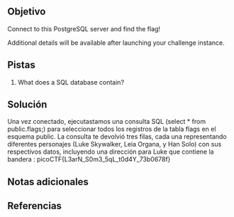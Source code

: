 ## Objetivo
Connect to this PostgreSQL server and find the flag!

Additional details will be available after launching your challenge instance.

## Pistas
1. What does a SQL database contain?

## Solución
Una vez conectado, ejecutastamos una consulta SQL (select * from public.flags;) para seleccionar todos los registros de la tabla flags en el esquema public. 
La consulta te devolvió tres filas, cada una representando diferentes personajes (Luke Skywalker, Leia Organa, y Han Solo) con sus respectivos datos, incluyendo una dirección para Luke que contiene la bandera : picoCTF{L3arN_S0m3_5qL_t0d4Y_73b0678f}
## Notas adicionales

## Referencias




